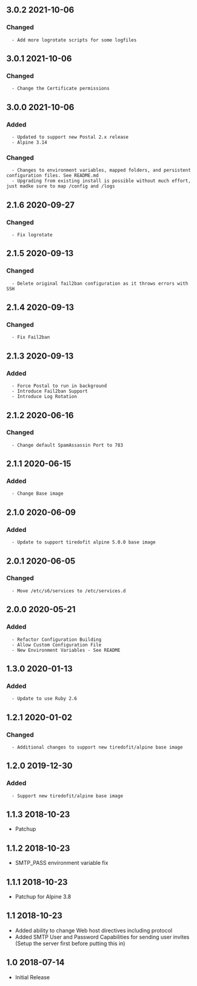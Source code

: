 ## 3.0.2 2021-10-06 <dave at tiredofit dot ca>

   ### Changed
      - Add more logrotate scripts for some logfiles


## 3.0.1 2021-10-06 <dave at tiredofit dot ca>

   ### Changed
      - Change the Certificate permissions


## 3.0.0 2021-10-06 <dave at tiredofit dot ca>

   ### Added
      - Updated to support new Postal 2.x release
      - Alpine 3.14

   ### Changed
      - Changes to environment variables, mapped folders, and persistent configuration files. See README.md
      - Upgrading from existing install is possible without much effort, just madke sure to map /config and /logs


## 2.1.6 2020-09-27 <dave at tiredofit dot ca>

   ### Changed
      - Fix logrotate


## 2.1.5 2020-09-13 <dave at tiredofit dot ca>

   ### Changed
      - Delete original fail2ban configuration as it throws errors with SSH


## 2.1.4 2020-09-13 <dave at tiredofit dot ca>

   ### Changed
      - Fix Fail2ban


## 2.1.3 2020-09-13 <dave at tiredofit dot ca>

   ### Added
      - Force Postal to run in background
      - Introduce Fail2ban Support
      - Introduce Log Rotation


## 2.1.2 2020-06-16 <dave at tiredofit dot ca>

   ### Changed
      - Change default SpamAssassin Port to 783


## 2.1.1 2020-06-15 <dave at tiredofit dot ca>

   ### Added
      - Change Base image


## 2.1.0 2020-06-09 <dave at tiredofit dot ca>

   ### Added
      - Update to support tiredofit alpine 5.0.0 base image


## 2.0.1 2020-06-05 <dave at tiredofit dot ca>

   ### Changed
      - Move /etc/s6/services to /etc/services.d


## 2.0.0 2020-05-21 <dave at tiredofit dot ca>

   ### Added
      - Refactor Configuration Building
      - Allow Custom Configuration File
      - New Environment Variables - See README


## 1.3.0 2020-01-13 <dave at tiredofit dot ca>

   ### Added
      - Update to use Ruby 2.6


## 1.2.1 2020-01-02 <dave at tiredofit dot ca>

   ### Changed
      - Additional changes to support new tiredofit/alpine base image


## 1.2.0 2019-12-30 <dave at tiredofit dot ca>

   ### Added
      - Support new tiredofit/alpine base image


## 1.1.3 2018-10-23 <dave at tiredofit dot ca>

* Patchup

## 1.1.2 2018-10-23 <dave at tiredofit dot ca>

* SMTP_PASS environment variable fix

## 1.1.1 2018-10-23 <dave at tiredofit dot ca>

* Patchup for Alpine 3.8

## 1.1 2018-10-23 <dave at tiredofit dot ca>

* Added ability to change Web host directives including protocol
* Added SMTP User and Password Capabilities for sending user invites (Setup the server first before putting this in)

## 1.0 2018-07-14 <dave at tiredofit dot ca>

* Initial Release

